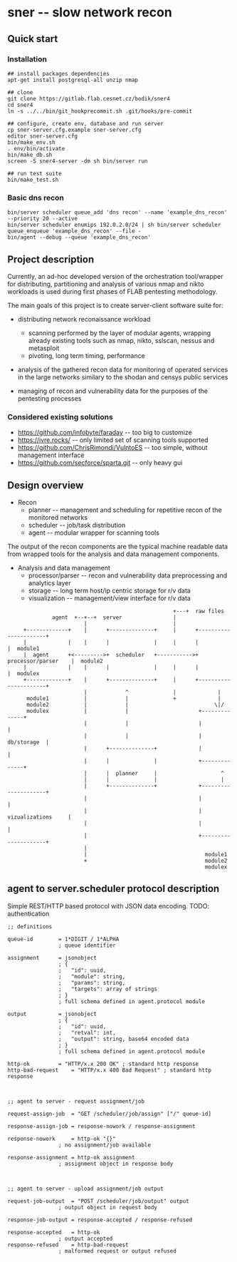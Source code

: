 # sner -- slow network recon


## Quick start


### Installation
```
## install packages dependencies
apt-get install postgresql-all unzip nmap

## clone
git clone https://gitlab.flab.cesnet.cz/bodik/sner4
cd sner4
ln -s ../../bin/git_hookprecommit.sh .git/hooks/pre-commit

## configure, create env, database and run server
cp sner-server.cfg.example sner-server.cfg
editor sner-server.cfg
bin/make_env.sh
. env/bin/activate
bin/make_db.sh
screen -S sner4-server -dm sh bin/server run

## run test suite
bin/make_test.sh
```

### Basic dns recon
```
bin/server scheduler queue_add 'dns recon' --name 'example_dns_recon' --priority 20 --active
bin/server scheduler enumips 192.0.2.0/24 | sh bin/server scheduler queue_enqueue 'example_dns_recon' --file -
bin/agent --debug --queue 'example_dns_recon'
```



## Project description

Currently, an ad-hoc developed version of the orchestration tool/wrapper for
distributing, partitioning and analysis of various nmap and nikto workloads is
used during first phases of FLAB pentesting methodology.

The main goals of this project is to create server-client software suite for:

* distributing network reconaissance workload
	* scanning performed by the layer of modular agents, wrapping already
	  existing tools such as nmap, nikto, sslscan, nessus and metasploit
	* pivoting, long term timing, performance
		
* analysis of the gathered recon data for monitoring of operated services in
  the large networks similary to the shodan and censys public services

* managing of recon and vulnerability data for the purposes of the pentesting
  processes


### Considered existing solutions

* https://github.com/infobyte/faraday -- too big to customize
* https://ivre.rocks/ -- only limited set of scanning tools supported
* https://github.com/ChrisRimondi/VulntoES -- too simple, without management interface
* https://github.com/secforce/sparta.git -- only heavy gui



## Design overview

* Recon
	* planner		-- management and scheduling for repetitive recon of the monitored networks
	* scheduler		-- job/task distribution
	* agent			-- modular wrapper for scanning tools

The output of the recon components are the typical machine readable data from
wrapped tools for the analysis and data management components.

* Analysis and data management
	* processor/parser	-- recon and vulnerability data preprocessing and analytics layer
	* storage		-- long term host/ip centric storage for r/v data
	* visualization		-- management/view interface for r/v data


```
                                                    +---+  raw files
              agent  +--+--+  server                |
                        |                           |
     +-------------+    |      +--------------+     |      +----------------------+
     |             |    |      |              |     |      |                      |  module1
     |  agent      +<--------->+  scheduler   +----------->+  processor/parser    |  module2
     |             |    |      |              |     |      |                      |  modulex
     +-------------+    |      +--------------+     |      +----------------------+
                        |            ^              |             |
      module1           |            |              +             |
      module2           |            |                           \|/
      modulex           |            |                      +--------------+
                        |            |                      |              |
                        |            |                      |  db/storage  |
                        |      +--------------+             |              |
                        |      |              |             +--------------+
                        |      |  planner     |                    ^
                        |      |              |                    |
                        |      +--------------+             +---------------------+
                        |                                   |                     |
                        |                                   |  vizualizations     |
                        |                                   |                     |
                        |                                   +---------------------+
                        |
                        |                                     module1
                        +                                     module2
                                                              modulex
```



## agent to server.scheduler protocol description

Simple REST/HTTP based protocol with JSON data encoding.
TODO: authentication

```
;; definitions

queue-id		= 1*DIGIT / 1*ALPHA
				; queue identifier

assignment		= jsonobject
				; {
				;	"id": uuid,
				;	"module": string,
				;	"params": string,
				;	"targets": array of strings
				; }
				; full schema defined in agent.protocol module

output			= jsonobject
				; {
				;	"id": uuid,
				;	"retval": int,
				;	"output": string, base64 encoded data
				; }
				; full schema defined in agent.protocol module

http-ok			= "HTTP/x.x 200 OK" ; standard http response
http-bad-request	= "HTTP/x.x 400 Bad Request" ; standard http response



;; agent to server - request assignment/job

request-assign-job	= "GET /scheduler/job/assign" ["/" queue-id]

response-assign-job	= response-nowork / response-assignment

response-nowork		= http-ok "{}"
				; no assignment/job available

response-assignment	= http-ok assignment
				; assignment object in response body



;; agent to server - upload assignment/job output

request-job-output	= "POST /scheduler/job/output" output
				; output object in request body

response-job-output	= response-accepted / response-refused

response-accepted	= http-ok
				; output accepted			
response-refused	= http-bad-request
				; malformed request or output refused
```
